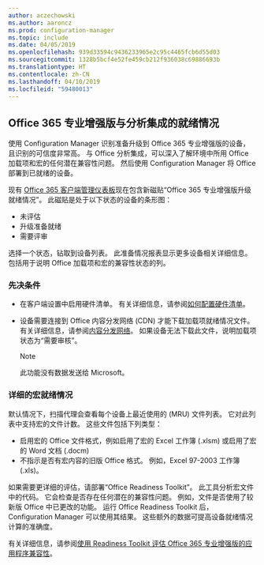 ```yaml
---
author: aczechowski
ms.author: aaroncz
ms.prod: configuration-manager
ms.topic: include
ms.date: 04/05/2019
ms.openlocfilehash: 939d33594c9436233965e2c95c4465fcb6d55d03
ms.sourcegitcommit: 1328b5bcf4e52fe459cb212f936038c69886693b
ms.translationtype: HT
ms.contentlocale: zh-CN
ms.lasthandoff: 04/10/2019
ms.locfileid: "59480013"
---
```

## <a name="bkmk_o365"></a> Office 365 专业增强版与分析集成的就绪情况
<!--3735402-->

使用 Configuration Manager 识别准备升级到 Office 365 专业增强版的设备，且识别的可信度非常高。 与 Office 分析集成，可以深入了解环境中所用 Office 加载项和宏的任何潜在兼容性问题。 然后使用 Configuration Manager 将 Office 部署到已就绪的设备。 

现有 [Office 365 客户端管理仪表板](/sccm/sum/deploy-use/office-365-dashboard#bkmk_o365_readiness)现在包含新磁贴“Office 365 专业增强版升级就绪情况”。 此磁贴是处于以下状态的设备的条形图：
- 未评估
- 升级准备就绪
- 需要评审

选择一个状态，钻取到设备列表。 此准备情况报表显示更多设备相关详细信息。 包括用于说明 Office 加载项和宏的兼容性状态的列。 


### <a name="prerequisites"></a>先决条件

- 在客户端设置中启用硬件清单。 有关详细信息，请参阅[如何配置硬件清单](/sccm/core/clients/manage/inventory/configure-hardware-inventory)。  

- 设备需要连接到 Office 内容分发网络 (CDN) 才能下载加载项就绪情况文件。 有关详细信息，请参阅[内容分发网络](https://docs.microsoft.com/office365/enterprise/content-delivery-networks)。 如果设备无法下载此文件，说明加载项状态为“需要审核”。  

    > [!Note]  
    > 此功能没有数据发送给 Microsoft。  


### <a name="bkmk_ort"></a>详细的宏就绪情况

默认情况下，扫描代理会查看每个设备上最近使用的 (MRU) 文件列表。 它对此列表中支持宏的文件计数。 这些文件包括下列类型：
- 启用宏的 Office 文件格式，例如启用了宏的 Excel 工作簿 (.xlsm) 或启用了宏的 Word 文档 (.docm)  
- 不指示是否有宏内容的旧版 Office 格式。 例如，Excel 97-2003 工作簿 (.xls)。

如果需要更详细的评估，请部署“Office Readiness Toolkit”。 此工具分析宏文件中的代码。 它会检查是否存在任何潜在的兼容性问题。 例如，文件是否使用了较新版 Office 中已更改的功能。 运行 Office Readiness Toolkit 后，Configuration Manager 可以使用其结果。 这些额外的数据可提高设备就绪情况计算的准确度。

有关详细信息，请参阅[使用 Readiness Toolkit 评估 Office 365 专业增强版的应用程序兼容性](http://aka.ms/readinesstoolkit)。

